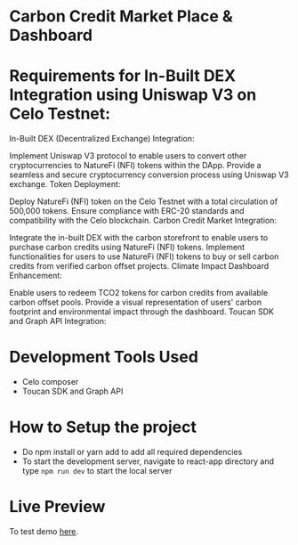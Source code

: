 

# Carbon Credit Market Place & Dashboard

# Requirements for In-Built DEX Integration using Uniswap V3 on Celo Testnet:

In-Built DEX (Decentralized Exchange) Integration:

Implement Uniswap V3 protocol to enable users to convert other cryptocurrencies to NatureFi (NFI) tokens within the DApp.
Provide a seamless and secure cryptocurrency conversion process using Uniswap V3 exchange.
Token Deployment:

Deploy NatureFi (NFI) token on the Celo Testnet with a total circulation of 500,000 tokens.
Ensure compliance with ERC-20 standards and compatibility with the Celo blockchain.
Carbon Credit Market Integration:

Integrate the in-built DEX with the carbon storefront to enable users to purchase carbon credits using NatureFi (NFI) tokens.
Implement functionalities for users to use NatureFi (NFI) tokens to buy or sell carbon credits from verified carbon offset projects.
Climate Impact Dashboard Enhancement:

Enable users to redeem TCO2 tokens for carbon credits from available carbon offset pools.
Provide a visual representation of users' carbon footprint and environmental impact through the dashboard.
Toucan SDK and Graph API Integration:

# Development Tools Used
- Celo composer
- Toucan SDK and Graph API

# How to Setup the project
- Do npm install or yarn add to add all required dependencies
- To start the development server, navigate to react-app directory and type `npm run dev` to start the local server

# Live Preview 
To test demo  [here](https://code-test001-preview.vercel.app/).
